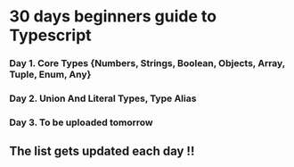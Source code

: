 # 30 days beginners guide to Typescript


### Day 1. Core Types   {Numbers, Strings, Boolean, Objects, Array, Tuple, Enum, Any}
### Day 2. Union And Literal Types, Type Alias
### Day 3. To be uploaded tomorrow





## The list gets updated each day !!
